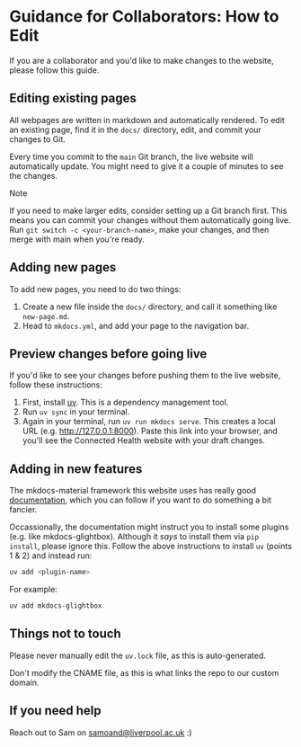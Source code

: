 # Guidance for Collaborators: How to Edit

If you are a collaborator and you'd like to make changes to the website, please follow this guide.


## Editing existing pages
All webpages are written in markdown and automatically rendered. To edit an existing page, find it in the `docs/` directory, edit, and commit your changes to Git.

Every time you commit to the `main` Git branch, the live website will automatically update. You might need to give it a couple of minutes to see the changes.

> [!NOTE]
> If you need to make larger edits, consider setting up a Git branch first. This means you can commit your changes without them automatically going live. Run `git switch -c <your-branch-name>`, make your changes, and then merge with main when you're ready.


## Adding new pages
To add new pages, you need to do two things:

 1. Create a new file inside the `docs/` directory, and call it something like `new-page.md`.
 2. Head to `mkdocs.yml`, and add your page to the navigation bar.


## Preview changes before going live

If you'd like to see your changes before pushing them to the live website, follow these instructions:

 1. First, install [uv](https://docs.astral.sh/uv/getting-started/installation/). This is a dependency management tool.
 2. Run `uv sync` in your terminal.
 3. Again in your terminal, run `uv run mkdocs serve`. This creates a local URL (e.g. http://127.0.0.1:8000). Paste this link into your browser, and you'll see the Connected Health website with your draft changes.


## Adding in new features

The mkdocs-material framework this website uses has really good [documentation](https://squidfunk.github.io/mkdocs-material/setup/), which you can follow if you want to do something a bit fancier. 

Occassionally, the documentation might instruct you to install some plugins (e.g. like mkdocs-glightbox). Although it _says_ to install them via `pip install`, please ignore this. Follow the above instructions to install `uv` (points 1 & 2) and instead run:

```bash
uv add <plugin-name>
```

For example:

```bash
uv add mkdocs-glightbox
```


## Things not to touch

Please never manually edit the `uv.lock` file, as this is auto-generated. 

Don't modify the CNAME file, as this is what links the repo to our custom domain.


## If you need help

Reach out to Sam on samoand@liverpool.ac.uk :)